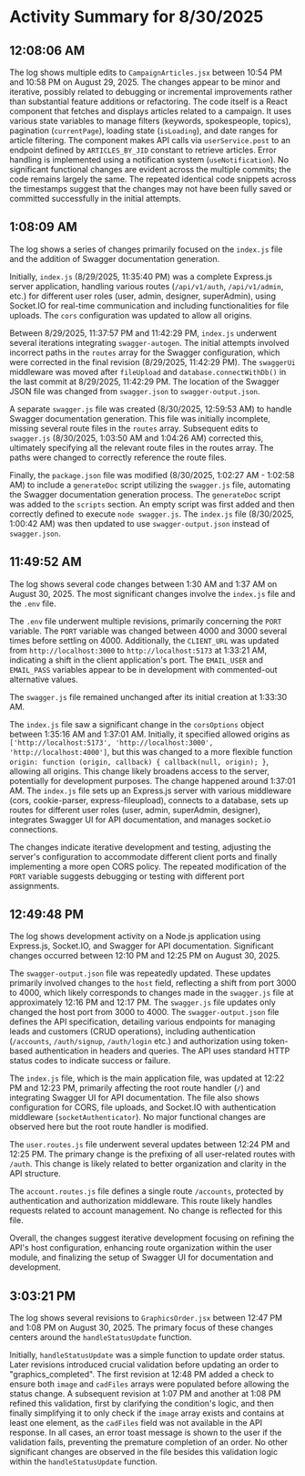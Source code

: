 # Activity Summary for 8/30/2025

## 12:08:06 AM
The log shows multiple edits to `CampaignArticles.jsx` between 10:54 PM and 10:58 PM on August 29, 2025.  The changes appear to be minor and iterative, possibly related to debugging or incremental improvements rather than substantial feature additions or refactoring.  The code itself is a React component that fetches and displays articles related to a campaign.  It uses various state variables to manage filters (keywords, spokespeople, topics), pagination (`currentPage`), loading state (`isLoading`), and date ranges for article filtering. The component makes API calls via `userService.post` to an endpoint defined by `ARTICLES_BY_JID` constant to retrieve articles. Error handling is implemented using a notification system (`useNotification`).  No significant functional changes are evident across the multiple commits; the code remains largely the same.  The repeated identical code snippets across the timestamps suggest that the changes may not have been fully saved or committed successfully in the initial attempts.


## 1:08:09 AM
The log shows a series of changes primarily focused on the `index.js` file and the addition of Swagger documentation generation.

Initially, `index.js` (8/29/2025, 11:35:40 PM) was a complete Express.js server application, handling various routes (`/api/v1/auth`, `/api/v1/admin`, etc.)  for different user roles (user, admin, designer, superAdmin), using  Socket.IO for real-time communication and including functionalities for file uploads. The `cors` configuration was updated to allow all origins.

Between 8/29/2025, 11:37:57 PM and 11:42:29 PM,  `index.js` underwent several iterations integrating `swagger-autogen`.  The initial attempts involved incorrect paths in the `routes` array for the Swagger configuration, which were corrected in the final revision (8/29/2025, 11:42:29 PM).  The `swaggerUi` middleware was moved after `fileUpload` and `database.connectWithDb()` in the last commit at 8/29/2025, 11:42:29 PM.  The location of the Swagger JSON file was changed from `swagger.json` to `swagger-output.json`.

A separate `swagger.js` file was created (8/30/2025, 12:59:53 AM) to handle Swagger documentation generation.  This file was initially incomplete, missing several route files in the `routes` array. Subsequent edits to `swagger.js` (8/30/2025, 1:03:50 AM and 1:04:26 AM) corrected this, ultimately specifying all the relevant route files in the routes array.  The paths were changed to correctly reference the route files.

Finally, the `package.json` file was modified (8/30/2025, 1:02:27 AM - 1:02:58 AM) to include a `generateDoc` script utilizing the `swagger.js` file, automating the Swagger documentation generation process. The `generateDoc` script was added to the `scripts` section.  An empty script was first added and then correctly defined to execute `node swagger.js`.  The `index.js` file (8/30/2025, 1:00:42 AM) was then updated to use `swagger-output.json` instead of `swagger.json`.


## 11:49:52 AM
The log shows several code changes between 1:30 AM and 1:37 AM on August 30, 2025.  The most significant changes involve the `index.js` file and the `.env` file.

The `.env` file underwent multiple revisions, primarily concerning the `PORT` variable.  The `PORT` variable was changed between 4000 and 3000 several times before settling on 4000.  Additionally, the `CLIENT_URL` was updated from `http://localhost:3000` to `http://localhost:5173` at 1:33:21 AM, indicating a shift in the client application's port.  The  `EMAIL_USER` and `EMAIL_PASS` variables appear to be in development with commented-out alternative values.

The `swagger.js` file remained unchanged after its initial creation at 1:33:30 AM.

The `index.js` file saw a significant change in the `corsOptions` object between 1:35:16 AM and 1:37:01 AM.  Initially, it specified  allowed origins as `['http://localhost:5173', 'http://localhost:3000', 'http://localhost:4000']`,  but this was changed to a more flexible function `origin: function (origin, callback) { callback(null, origin); }`, allowing all origins. This change likely broadens access to the server, potentially for development purposes.  The change happened around 1:37:01 AM.  The `index.js` file sets up an Express.js server with various middleware (cors, cookie-parser, express-fileupload), connects to a database, sets up routes for different user roles (user, admin, superAdmin, designer), integrates Swagger UI for API documentation, and manages socket.io connections.


The changes indicate iterative development and testing, adjusting the server's configuration to accommodate different client ports and finally implementing a more open CORS policy.  The repeated modification of the `PORT` variable suggests debugging or testing with different port assignments.


## 12:49:48 PM
The log shows development activity on a Node.js application using Express.js, Socket.IO, and Swagger for API documentation.  Significant changes occurred between 12:10 PM and 12:25 PM on August 30, 2025.

The `swagger-output.json` file was repeatedly updated. These updates primarily involved changes to the `host` field, reflecting a shift from port 3000 to 4000,  which likely corresponds to changes made in the `swagger.js` file at approximately 12:16 PM and 12:17 PM. The `swagger.js` file updates only changed the host port from 3000 to 4000.  The `swagger-output.json` file defines the API specification, detailing various endpoints for managing leads and customers (CRUD operations), including authentication (`/accounts`,  `/auth/signup`, `/auth/login` etc.) and authorization using token-based authentication in headers and queries.  The API uses standard HTTP status codes to indicate success or failure.

The `index.js` file, which is the main application file, was updated at 12:22 PM and 12:23 PM, primarily affecting the root route handler (`/`)  and integrating Swagger UI for API documentation.  The file also shows configuration for CORS, file uploads, and Socket.IO with authentication middleware (`socketAuthenticator`). No major functional changes are observed here but the root route handler is modified.

The `user.routes.js` file underwent several updates between 12:24 PM and 12:25 PM. The primary change is the prefixing of all user-related routes with `/auth`. This change is likely related to better organization and clarity in the API structure.


The `account.routes.js` file defines a single route `/accounts`, protected by authentication and authorization middleware.  This route likely handles requests related to account management.  No change is reflected for this file.


Overall, the changes suggest iterative development focusing on refining the API's host configuration, enhancing route organization within the user module, and finalizing the setup of Swagger UI for documentation and development.


## 3:03:21 PM
The log shows several revisions to `GraphicsOrder.jsx` between 12:47 PM and 1:08 PM on August 30, 2025.  The primary focus of these changes centers around the `handleStatusUpdate` function.

Initially,  `handleStatusUpdate` was a simple function to update order status.  Later revisions introduced crucial validation before updating an order to "graphics_completed".  The first revision at 12:48 PM added a check to ensure both `image` and `cadFiles` arrays were populated before allowing the status change.  A subsequent revision at 1:07 PM and another at 1:08 PM refined this validation, first by clarifying the condition's logic, and then finally simplifying it to only check if the `image` array exists and contains at least one element, as the `cadFiles` field was not available in the API response.  In all cases,  an error toast message is shown to the user if the validation fails, preventing the premature completion of an order.  No other significant changes are observed in the file besides this validation logic within the `handleStatusUpdate` function.
